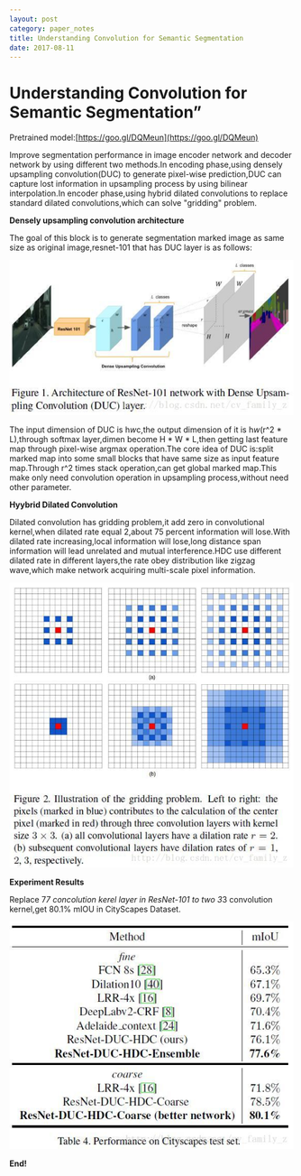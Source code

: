 ```yaml
---
layout: post
category: paper_notes
title: Understanding Convolution for Semantic Segmentation
date: 2017-08-11
---
```


# Understanding Convolution for Semantic Segmentation”

Pretrained model:[https://goo.gl/DQMeun](https://goo.gl/DQMeun)

Improve segmentation performance in image encoder network and decoder network by using different two methods.In encoding phase,using densely upsampling convolution(DUC) to generate pixel-wise prediction,DUC can capture lost information in upsampling process by using bilinear interpolation.In encoder phase,using hybrid dilated convolutions to replace standard dilated convolutions,which can solve "gridding" problem.

**Densely upsampling convolution architecture**

The goal of this block is to generate segmentation marked image as same size as original image,resnet-101 that has DUC layer is as follows:

![](/assets/paper_notes/understandingCSS/understandingCSS1.jpg)

The input dimension of DUC is h*w*c,the output dimension of it is h*w*(r^2 * L),through softmax layer,dimen become H * W * L,then getting last feature map through pixel-wise argmax operation.The core idea of DUC is:split marked map into some small blocks that have same size as input feature map.Through r^2 times stack operation,can get global marked map.This make only need convolution operation in upsampling process,without need other parameter.

**Hyybrid Dilated Convolution**

Dilated convolution has gridding problem,it add zero in convolutional kernel,when dilated rate equal 2,about 75 percent information will lose.With dilated rate increasing,local information will lose,long distance span information will lead unrelated and mutual interference.HDC use different dilated rate in different layers,the rate obey distribution like zigzag wave,which make network acquiring multi-scale pixel information.

![](/assets/paper_notes/understandingCSS/understandingCSS2.jpg)

**Experiment Results**

Replace 7*7 concolution kerel layer in ResNet-101 to two 3*3 convolution kernel,get 80.1% mIOU in CityScapes Dataset.

![](/assets/paper_notes/understandingCSS/understandingCSS3.jpg)

**End!**
